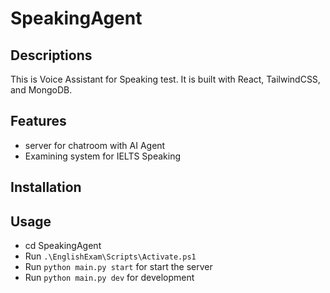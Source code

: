 # SpeakingAgent

## Descriptions

This is Voice Assistant for Speaking test. It is built with React, TailwindCSS, and MongoDB.

## Features

- server for chatroom with AI Agent
- Examining system for IELTS Speaking

## Installation

## Usage

- cd SpeakingAgent
- Run `.\EnglishExam\Scripts\Activate.ps1`
- Run `python main.py start` for start the server
- Run `python main.py dev` for development
